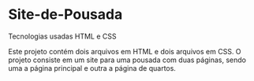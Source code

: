 # Site-de-Pousada
Tecnologias usadas HTML e CSS

Este projeto contém dois arquivos em HTML e dois arquivos em CSS.
O projeto consiste em um site para uma pousada com duas páginas, sendo uma a página principal e outra a página de quartos.
